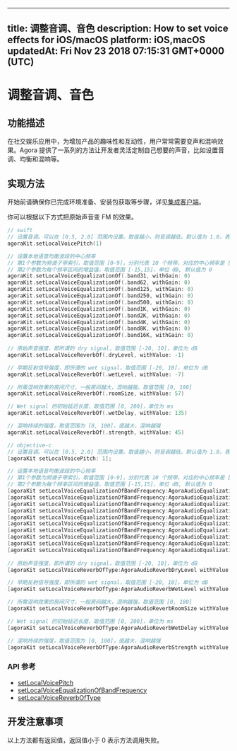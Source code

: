 
---
title: 调整音调、音色
description: How to set voice effects for iOS/macOS
platform: iOS,macOS
updatedAt: Fri Nov 23 2018 07:15:31 GMT+0000 (UTC)
---
# 调整音调、音色
## 功能描述
在社交娱乐应用中，为增加产品的趣味性和互动性，用户常常需要变声和混响效果。Agora 提供了一系列的方法让开发者灵活定制自己想要的声音，比如设置音调、均衡和混响等。 
## 实现方法
开始前请确保你已完成环境准备、安装包获取等步骤，详见[集成客户端](../../cn/Interactive%20Broadcast/ios_video.md)。

你可以根据以下方式把原始声音变 FM 的效果。

```swift
// swift
// 设置音调。可以在 [0.5, 2.0] 范围内设置。取值越小，则音调越低。默认值为 1.0，表示原始音调。
agoraKit.setLocalVoicePitch(1)

// 设置本地语音均衡波段的中心频率
// 第1个参数为频谱子带索引，取值范围 [0-9]，分别代表 10 个频带，对应的中心频率是 [31, 62, 125, 250, 500, 1k, 2k, 4k, 8k, 16k] Hz
// 第2个参数为每个频率区间的增益值，取值范围 [-15,15]，单位 dB, 默认值为 0
agoraKit.setLocalVoiceEqualizationOf(.band31, withGain: 0)
agoraKit.setLocalVoiceEqualizationOf(.band62, withGain: 0)
agoraKit.setLocalVoiceEqualizationOf(.band125, withGain: 0)
agoraKit.setLocalVoiceEqualizationOf(.band250, withGain: 0)
agoraKit.setLocalVoiceEqualizationOf(.band500, withGain: 0)
agoraKit.setLocalVoiceEqualizationOf(.band1K, withGain: 0)
agoraKit.setLocalVoiceEqualizationOf(.band2K, withGain: 0)
agoraKit.setLocalVoiceEqualizationOf(.band4K, withGain: 0)
agoraKit.setLocalVoiceEqualizationOf(.band8K, withGain: 0)
agoraKit.setLocalVoiceEqualizationOf(.band16K, withGain: 0)
    
// 原始声音强度，即所谓的 dry signal，取值范围 [-20, 10]，单位为 dB
agoraKit.setLocalVoiceReverbOf(.dryLevel, withValue: -1)

// 早期反射信号强度，即所谓的 wet signal，取值范围 [-20, 10]，单位为 dB
agoraKit.setLocalVoiceReverbOf(.wetLevel, withValue: -7)

// 所需混响效果的房间尺寸，一般房间越大，混响越强，取值范围 [0, 100]
agoraKit.setLocalVoiceReverbOf(.roomSize, withValue: 57)

// Wet signal 的初始延迟长度，取值范围 [0, 200]，单位为 ms
agoraKit.setLocalVoiceReverbOf(.wetDelay, withValue: 135)

// 混响持续的强度，取值范围为 [0, 100]，值越大，混响越强
agoraKit.setLocalVoiceReverbOf(.strength, withValue: 45)
```



```objective-c
// objective-c
// 设置音调。可以在 [0.5, 2.0] 范围内设置。取值越小，则音调越低。默认值为 1.0，表示原始音调。
[agoraKit setLocalVoicePitch: 1];

// 设置本地语音均衡波段的中心频率
// 第1个参数为频谱子带索引，取值范围 [0-9]，分别代表 10 个频带，对应的中心频率是 [31, 62, 125, 250, 500, 1k, 2k, 4k, 8k, 16k] Hz
// 第2个参数为每个频率区间的增益值，取值范围 [-15,15]，单位 dB, 默认值为 0
[agoraKit setLocalVoiceEqualizationOfBandFrequency:AgoraAudioEqualizationBand31 withGain: 0];
[agoraKit setLocalVoiceEqualizationOfBandFrequency:AgoraAudioEqualizationBand62 withGain: 0];
[agoraKit setLocalVoiceEqualizationOfBandFrequency:AgoraAudioEqualizationBand125 withGain: 0];
[agoraKit setLocalVoiceEqualizationOfBandFrequency:AgoraAudioEqualizationBand250 withGain: 0];
[agoraKit setLocalVoiceEqualizationOfBandFrequency:AgoraAudioEqualizationBand500 withGain: 0];
[agoraKit setLocalVoiceEqualizationOfBandFrequency:AgoraAudioEqualizationBand1K withGain: 0];
[agoraKit setLocalVoiceEqualizationOfBandFrequency:AgoraAudioEqualizationBand2K withGain: 0];
[agoraKit setLocalVoiceEqualizationOfBandFrequency:AgoraAudioEqualizationBand4K withGain: 0];
[agoraKit setLocalVoiceEqualizationOfBandFrequency:AgoraAudioEqualizationBand8K withGain: 0];
[agoraKit setLocalVoiceEqualizationOfBandFrequency:AgoraAudioEqualizationBand16K withGain: 0];
    
// 原始声音强度，即所谓的 dry signal，取值范围 [-20, 10]，单位为 dB
[agoraKit setLocalVoiceReverbOfType:AgoraAudioReverbDryLevel withValue: -1];

// 早期反射信号强度，即所谓的 wet signal，取值范围 [-20, 10]，单位为 dB
[agoraKit setLocalVoiceReverbOfType:AgoraAudioReverbWetLevel withValue: -7];

// 所需混响效果的房间尺寸，一般房间越大，混响越强，取值范围 [0, 100]
[agoraKit setLocalVoiceReverbOfType:AgoraAudioReverbRoomSize withValue: 57];

// Wet signal 的初始延迟长度，取值范围 [0, 200]，单位为 ms
[agoraKit setLocalVoiceReverbOfType:AgoraAudioReverbWetDelay withValue: 135];

// 混响持续的强度，取值范围为 [0, 100]，值越大，混响越强
[agoraKit setLocalVoiceReverbOfType:AgoraAudioReverbStrength withValue: 45];
```

### API 参考

- [setLocalVoicePitch](https://docs.agora.io/cn/Interactive%20Broadcast/API%20Reference/oc/Classes/AgoraRtcEngineKit.html#//api/name/setLocalVoicePitch:)
- [setLocalVoiceEqualizationOfBandFrequency](https://docs.agora.io/cn/Interactive%20Broadcast/API%20Reference/oc/Classes/AgoraRtcEngineKit.html#//api/name/setLocalVoiceEqualizationOfBandFrequency:withGain:)
- [setLocalVoiceReverbOfType](https://docs.agora.io/cn/Interactive%20Broadcast/API%20Reference/oc/Classes/AgoraRtcEngineKit.html#//api/name/setLocalVoiceReverbOfType:withValue:)

## 开发注意事项
以上方法都有返回值，返回值小于 0 表示方法调用失败。
